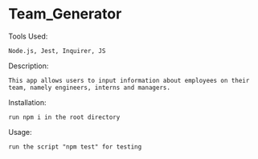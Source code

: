 # Team_Generator

Tools Used:

    Node.js, Jest, Inquirer, JS

Description:

    This app allows users to input information about employees on their team, namely engineers, interns and managers.

Installation:

    run npm i in the root directory

Usage:

    run the script "npm test" for testing
